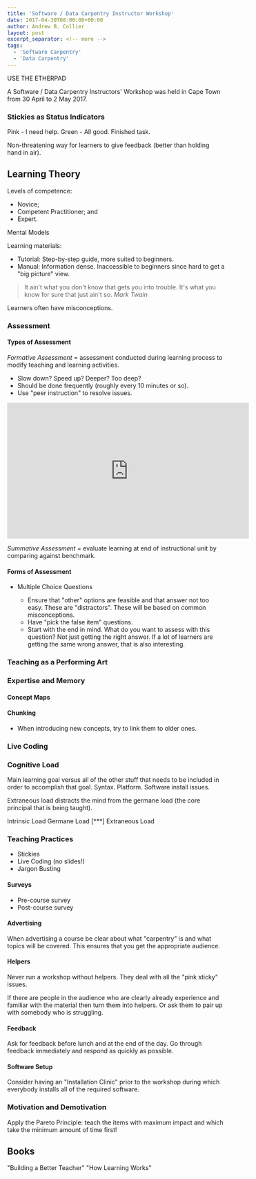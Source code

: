 ```yaml
---
title: 'Software / Data Carpentry Instructor Workshop'
date: 2017-04-30T08:00:00+00:00
author: Andrew B. Collier
layout: post
excerpt_separator: <!-- more -->
tags:
  - 'Software Carpentry'
  - 'Data Carpentry'
---
```


USE THE ETHERPAD

A Software / Data Carpentry Instructors' Workshop was held in Cape Town from 30 April to 2 May 2017.

### Stickies as Status Indicators

Pink - I need help.
Green - All good. Finished task.

Non-threatening way for learners to give feedback (better than holding hand in air).

## Learning Theory

Levels of competence:

- Novice;
- Competent Practitioner; and
- Expert.

Mental Models

Learning materials:

- Tutorial: Step-by-step guide, more suited to beginners.
- Manual: Information dense. Inaccessible to beginners since hard to get a "big picture" view.

<blockquote>
  It ain't what you don't know that gets you into trouble. It's what you know for sure that just ain't so.
  <cite>Mark Twain</cite>
</blockquote>

Learners often have misconceptions.

### Assessment

#### Types of Assessment

_Formative Assessment_ = assessment conducted during learning process to modify teaching and learning activities.

- Slow down? Speed up? Deeper? Too deep?
- Should be done frequently (roughly every 10 minutes or so).
- Use "peer instruction" to resolve issues.

<iframe width="560" height="315" src="https://www.youtube.com/embed/2LbuoxAy56o" frameborder="0" allowfullscreen></iframe>

_Summative Assessment_ = evaluate learning at end of instructional unit by comparing against benchmark.

#### Forms of Assessment

- Multiple Choice Questions

  * Ensure that "other" options are feasible and that answer not too easy. These are "distractors". These will be based on common misconceptions.
  * Have "pick the false item" questions.
  * Start with the end in mind. What do you want to assess with this question? Not just getting the right answer. If a lot of learners are getting the same wrong answer, that is also interesting.

### Teaching as a Performing Art

### Expertise and Memory

#### Concept Maps

#### Chunking

- When introducing new concepts, try to link them to older ones.

### Live Coding

### Cognitive Load

Main learning goal versus all of the other stuff that needs to be included in order to accomplish that goal. Syntax. Platform. Software install issues.

Extraneous load distracts the mind from the germane load (the core principal that is being taught).

Intrinsic Load
Germane Load [***]
Extraneous Load

### Teaching Practices

- Stickies
- Live Coding (no slides!)
- Jargon Busting

#### Surveys

- Pre-course survey
- Post-course survey

#### Advertising

When advertising a course be clear about what "carpentry" is and what topics will be covered. This ensures that you get the appropriate audience.

#### Helpers

Never run a workshop without helpers. They deal with all the "pink sticky" issues.

If there are people in the audience who are clearly already experience and familiar with the material then turn them into helpers. Or ask them to pair up with somebody who is struggling.

#### Feedback

Ask for feedback before lunch and at the end of the day. Go through feedback immediately and respond as quickly as possible.

#### Software Setup

Consider having an "Installation Clinic" prior to the workshop during which everybody installs all of the required software.

### Motivation and Demotivation

Apply the Pareto Principle: teach the items with maximum impact and which take the minimum amount of time first!

## Books

"Building a Better Teacher"
"How Learning Works"
